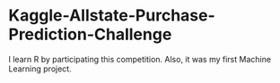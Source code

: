 # Kaggle-Allstate-Purchase-Prediction-Challenge
I learn R by participating this competition. Also, it was my first Machine Learning project. 
